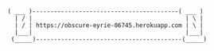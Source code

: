 
        ( ___ )-----------------------------------------( ___ )
          | / |                                           | \ |
          | / | https://obscure-eyrie-06745.herokuapp.com | \ |
          |___|                                           |___|
         (_____)-----------------------------------------(_____) 
